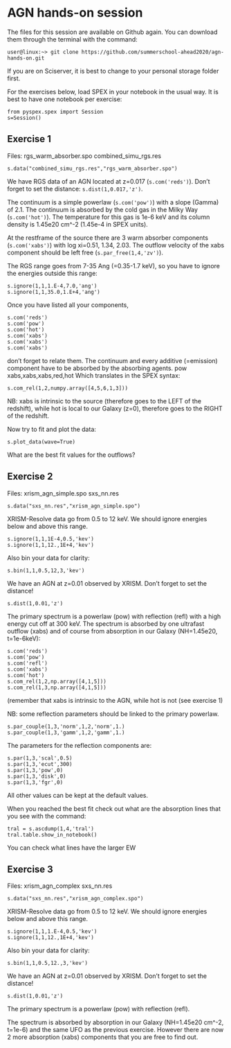 # AGN hands-on session

The files for this session are available on Github again. You can download them through the terminal with the command:
```
user@linux:~> git clone https://github.com/summerschool-ahead2020/agn-hands-on.git
```
If you are on Sciserver, it is best to change to your personal storage folder first.

For the exercises below, load SPEX in your notebook in the usual way. It is best to have one notebook per exercise:
```
from pyspex.spex import Session
s=Session()
```

## Exercise 1 

Files: rgs_warm_absorber.spo combined_simu_rgs.res
```
s.data("combined_simu_rgs.res","rgs_warm_absorber.spo")
```

We have RGS data of an AGN located at z=0.017 (``s.com('reds')``). Don’t forget to set the distance:
``s.dist(1,0.017,'z')``. 

The continuum is a simple powerlaw (``s.com('pow')``) with a slope (Gamma) of 2.1. The continuum is 
absorbed by the cold gas in the Milky Way (``s.com('hot')``). The temperature for this gas is 1e-6 keV 
and its column density is 1.45e20 cm^-2 (1.45e-4 in SPEX units). 

At the restframe of the source there are 3 warm absorber components (``s.com('xabs')``) with log xi=0.51, 1.34, 2.03.
The outflow velocity of the xabs component should be left free (``s.par_free(1,4,'zv')``).

The RGS range goes from 7-35 Ang (=0.35-1.7 keV), so you have to ignore the energies outside this range:
```
s.ignore(1,1,1.E-4,7.0,'ang')
s.ignore(1,1,35.0,1.E+4,'ang')
```

Once you have listed all your components, 
```
s.com('reds')
s.com('pow')
s.com('hot')
s.com('xabs')
s.com('xabs')
s.com('xabs')
```
don’t forget to relate them. The continuum and every additive (=emission) component have to be absorbed by the absorbing agents.
pow xabs,xabs,xabs,red,hot
Which translates in the SPEX syntax:
```
s.com_rel(1,2,numpy.array([4,5,6,1,3]))
```

NB: xabs is intrinsic to the source (therefore goes to the LEFT of the redshift), while hot is local to our Galaxy (z=0), therefore goes to the RIGHT of the redshift.

Now try to fit and plot the data:
```
s.plot_data(wave=True)
```
What are the best fit values for the outflows?



## Exercise 2 

Files: xrism_agn_simple.spo sxs_nn.res
```
s.data("sxs_nn.res","xrism_agn_simple.spo")
```


XRISM-Resolve data go from 0.5 to 12 keV. We should ignore energies below and above this range.
```
s.ignore(1,1,1E-4,0.5,'kev')
s.ignore(1,1,12.,1E+4,'kev')
```

Also bin your data for clarity:
```
s.bin(1,1,0.5,12,3,'kev')
```

We have an AGN at z=0.01 observed by XRISM.
Don’t forget to set the distance!
```
s.dist(1,0.01,'z') 
```
The primary spectrum is a powerlaw (pow) with reflection (refl) with a high energy cut off at 300 keV.
The spectrum is absorbed by one ultrafast outflow (xabs) and of course from absorption in our Galaxy (NH=1.45e20, t=1e-6keV):
```
s.com('reds')
s.com('pow')
s.com('refl')
s.com('xabs')
s.com('hot')
s.com_rel(1,2,np.array([4,1,5]))
s.com_rel(1,3,np.array([4,1,5])) 
```
(remember that xabs is intrinsic to the AGN, while hot is not (see exercise 1)

NB: some reflection parameters should be linked to the primary powerlaw.
```
s.par_couple(1,3,'norm',1,2,'norm',1.)
s.par_couple(1,3,'gamm',1,2,'gamm',1.)
```

The parameters for the reflection components are:
```
s.par(1,3,'scal',0.5)
s.par(1,3,'ecut',300)
s.par(1,3,'pow',0)
s.par(1,3,'disk',0)
s.par(1,3,'fgr',0)
```

All other values can be kept at the default values.

When you reached the best fit check out what are the absorption lines that you see with the command:
```
tral = s.ascdump(1,4,'tral')
tral.table.show_in_notebook() 
```
You can check what lines have the larger EW 



## Exercise 3
 
Files: xrism_agn_complex sxs_nn.res
```
s.data("sxs_nn.res","xrism_agn_complex.spo")
```

XRISM-Resolve data go from 0.5 to 12 keV. We should ignore energies below and above this range.
```
s.ignore(1,1,1.E-4,0.5,'kev')
s.ignore(1,1,12.,1E+4,'kev')
```

Also bin your data for clarity:
```
s.bin(1,1,0.5,12.,3,'kev')
```

We have an AGN at z=0.01 observed by XRISM.
Don’t forget to set the distance!
```
s.dist(1,0.01,'z')  
```
The primary spectrum is a powerlaw (pow) with reflection (refl).

The spectrum is absorbed by absorption in our Galaxy (NH=1.45e20 cm^-2, t=1e-6) and the same UFO 
as the previous exercise. However there are now 2 more absorption (xabs) components 
that you are free to find out. 






